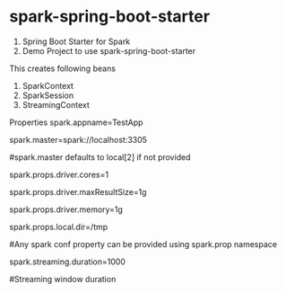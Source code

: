 # spark-spring-boot-starter

1) Spring Boot Starter for Spark
2) Demo Project to use spark-spring-boot-starter

This creates following beans
1) SparkContext
2) SparkSession
3) StreamingContext


Properties
spark.appname=TestApp

spark.master=spark://localhost:3305

#spark.master defaults to local[2] if not provided

spark.props.driver.cores=1

spark.props.driver.maxResultSize=1g

spark.props.driver.memory=1g

spark.props.local.dir=/tmp

#Any spark conf property can be provided using spark.prop namespace

spark.streaming.duration=1000

#Streaming window duration
